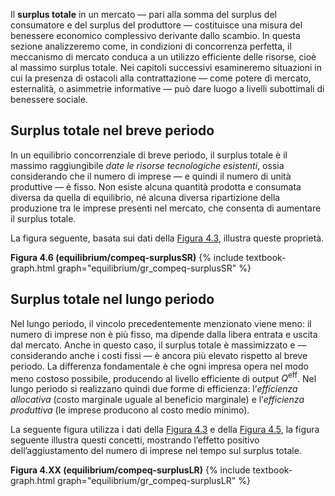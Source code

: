 



Il <b>surplus totale</b> in un mercato — pari alla somma del surplus del consumatore e del surplus del produttore — costituisce una misura del benessere economico complessivo derivante dallo scambio. In questa sezione analizzeremo come, in condizioni di concorrenza perfetta, il meccanismo di mercato conduca a un utilizzo efficiente delle risorse, cioè al massimo surplus totale. Nei capitoli successivi esamineremo situazioni in cui la presenza di ostacoli alla contrattazione — come potere di mercato, esternalità, o asimmetrie informative — può dare luogo a livelli subottimali di benessere sociale.



<h2 id="subsec_compeq-surplusSR'">Surplus totale nel breve periodo</h2>

In un equilibrio concorrenziale di breve periodo, il surplus totale è il massimo raggiungibile <i>date le risorse tecnologiche esistenti</i>, ossia considerando che il numero di imprese — e quindi il numero di unità produttive — è fisso. Non esiste alcuna quantità prodotta e consumata diversa da quella di equilibrio, né alcuna diversa ripartizione della produzione tra le imprese presenti nel mercato, che consenta di aumentare il surplus totale.

La figura seguente, basata sui dati della <a href="{{ site.baseurl }}/it/I/4/1#gr_equilibrium/compeqSR">Figura 4.3</a>, illustra queste proprietà.

<a id="gr_equilibrium/compeq-surplusSR"><strong>Figura 4.6 (equilibrium/compeq-surplusSR)</strong></a>
{% include textbook-graph.html graph="equilibrium/gr_compeq-surplusSR" %}











<h2 id="subsec_compeq-surplusSR'">Surplus totale nel lungo periodo</h2>

Nel lungo periodo, il vincolo precedentemente menzionato viene meno: il numero di imprese non è più fisso, ma dipende dalla libera entrata e uscita dal mercato. Anche in questo caso, il surplus totale è massimizzato e — considerando anche i costi fissi — è ancora più elevato rispetto al breve periodo. La differenza fondamentale è che ogni impresa opera nel modo meno costoso possibile, producendo al livello efficiente di output $Q^{\text{eff}}$. Nel lungo periodo si realizzano quindi due forme di efficienza: l’<i>efficienza allocativa</i> (costo marginale uguale al beneficio marginale) e l’<i>efficienza produttiva</i> (le imprese producono al costo medio minimo).

La seguente figura utilizza i dati della <a href="{{ site.baseurl }}/it/I/4/1#gr_equilibrium/compeqSR">Figura 4.3</a> e della <a href="{{ site.baseurl }}/it/I/4/1#gr_equilibrium/compeqLR">Figura 4.5</a>, la figura seguente illustra questi concetti, mostrando l’effetto positivo dell’aggiustamento del numero di imprese nel tempo sul surplus totale.

<a id="gr_equilibrium/compeq-surplusLR"><strong>Figura 4.XX (equilibrium/compeq-surplusLR)</strong></a>
{% include textbook-graph.html graph="equilibrium/gr_compeq-surplusLR" %}








